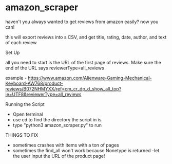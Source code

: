 # amazon_scraper
haven't you always wanted to get reviews from amazon easily? now you can!

this will export reviews into s CSV, and get title, rating, date, author, and text of each review


Set Up

all you need to start is the URL of the first page of reviews. Make sure the end of the URL says reviewerType=all_reviews

example - https://www.amazon.com/Alienware-Gaming-Mechanical-Keyboard-AW768/product-reviews/B072NHMYXX/ref=cm_cr_dp_d_show_all_top?ie=UTF8&reviewerType=all_reviews

Running the Script
- Open terminal
- use cd to find the directory the script in is
- type "python3 amazon_scraper.py" to run




THINGS TO FIX
- sometimes crashes with items with a ton of pages
- sometimes the find_all won't work because Nonetype is returned
-let the user input the URL of the product page!
